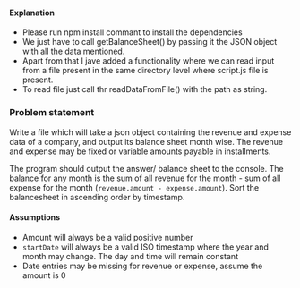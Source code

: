 #### Explanation

- Please run npm install commant to install the dependencies
- We just have to call getBalanceSheet() by passing it the JSON object with all the data mentioned.
- Apart from that I jave added a functionality where we can read input from a file present in the same directory level where script.js file is present.
- To read file just call thr readDataFromFile() with the path as string.

### Problem statement

Write a file which will take a json object containing the revenue and expense data of a company, and output its balance sheet month wise. The revenue and expense may be fixed or variable amounts payable in installments.

The program should output the answer/ balance sheet to the console. The balance for any month is the sum of all revenue for the month - sum of all expense for the month (`revenue.amount - expense.amount`). Sort the balancesheet in ascending order by timestamp.

#### Assumptions

- Amount will always be a valid positive number
- `startDate` will always be a valid ISO timestamp where the year and month may change. The day and time will remain constant
- Date entries may be missing for revenue or expense, assume the amount is 0
